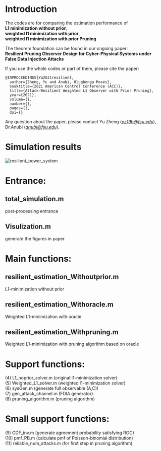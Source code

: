 # Introduction
The codes are for comparing the estimation performance of <br />
**L1 minimization without prior**, <br />
**weighted l1 minimization with prior**, <br />
**weighted l1 minimization with prior Pruning** <br />

The theorem foundation can be found in our ongoing paper: <br />
**Resilient Pruning Observer Design for Cyber-Physical Systems under False Data Injection Attacks**

If you use the whole codes or part of them, please cite the paper:
```
@INPROCEEDINGS{Yu2021resilient,
  author={Zheng, Yu and Anubi, Olugbenga Moses},
  booktitle={2021 American Control Conference (ACC)}, 
  title={Attack-Resilient Weighted L1 Observer with Prior Pruning}, 
  year={2021},
  volume={},
  number={},
  pages={},
  doi={}
```

Any question about the paper, please contact Yu Zheng (*yz19b@fsu.edu*), Dr.Anubi (*anubi@fsu.edu*).

# Simulation results
![resilient_power_system](https://user-images.githubusercontent.com/36635562/153718519-f1f62007-b2bb-4d9e-beac-b286e2a3b3dc.png)


# Entrance:
## total_simulation.m
post-processing entrance
## Visulization.m
generate the figures in paper

# Main functions:
## resilient_estimation_Withoutprior.m
L1-minimization without prior
## resilient_estimation_Withoracle.m
Weighted L1-minimization with oracle
## resilient_estimation_Withpruning.m
Weighted L1-minimization with pruning algorithm based on oracle

# Support functions:
(4) L1_noprior_solver.m               (original l1-minimization solver) <br />
(5) Weighted_L1_solver.m              (weighted l1-minimization solver)<br />
(6) sysGen.m                          (generate full observable (A,C))<br />
(7) gen_attack_channel.m              (FDIA generator)<br />
(8) pruning_algorithm.m               (pruning algorithm)

# Small support functions:
(9) CDF_inv.m                          (generate agreement probability satisfying ROC)<br />
(10) pmf_PB.m                          (calculate pmf of Poisson-binomial distribution)<br />
(11) reliable_num_attacks.m            (for first step in pruning algorithm)
